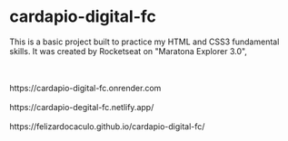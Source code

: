 # cardapio-digital-fc
This is a basic project built to practice my HTML and CSS3 fundamental skills. It was created by Rocketseat on "Maratona Explorer 3.0",  

<br />
<br />
https://cardapio-digital-fc.onrender.com
<br />
<br />
https://cardapio-degital-fc.netlify.app/
<br />
<br />
https://felizardocaculo.github.io/cardapio-digital-fc/
